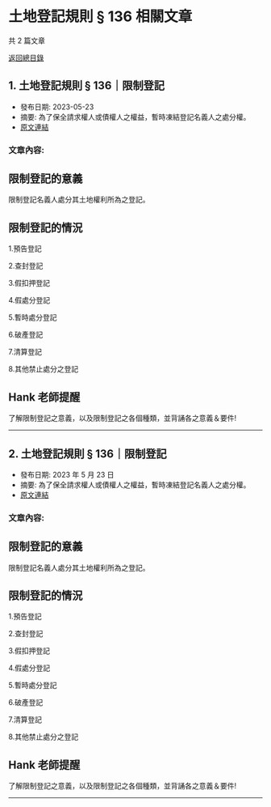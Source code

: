 # 土地登記規則 § 136 相關文章

共 2 篇文章

[返回總目錄](00_總目錄.md)

## 1. 土地登記規則 § 136｜限制登記

- 發布日期: 2023-05-23
- 摘要: 為了保全請求權人或債權人之權益，暫時凍結登記名義人之處分權。
- [原文連結](https://www.jasper-realestate.com/%e5%9c%9f%e5%9c%b0%e7%99%bb%e8%a8%98%e8%a6%8f%e5%89%87_136_%e9%99%90%e5%88%b6%e7%99%bb%e8%a8%98/)

### 文章內容:

## 限制登記的意義

限制登記名義人處分其土地權利所為之登記。

## 限制登記的情況

1.預告登記

2.查封登記

3.假扣押登記

4.假處分登記

5.暫時處分登記

6.破產登記

7.清算登記

8.其他禁止處分之登記

## Hank 老師提醒

了解限制登記之意義，以及限制登記之各個種類，並背誦各之意義＆要件!

---

## 2. 土地登記規則 § 136｜限制登記

- 發布日期: 2023 年 5 月 23 日
- 摘要: 為了保全請求權人或債權人之權益，暫時凍結登記名義人之處分權。
- [原文連結](https://www.jasper-realestate.com/%e5%9c%9f%e5%9c%b0%e7%99%bb%e8%a8%98%e8%a6%8f%e5%89%87_136_%e9%99%90%e5%88%b6%e7%99%bb%e8%a8%98/)

### 文章內容:

## 限制登記的意義

限制登記名義人處分其土地權利所為之登記。

## 限制登記的情況

1.預告登記

2.查封登記

3.假扣押登記

4.假處分登記

5.暫時處分登記

6.破產登記

7.清算登記

8.其他禁止處分之登記

## Hank 老師提醒

了解限制登記之意義，以及限制登記之各個種類，並背誦各之意義＆要件!

---

